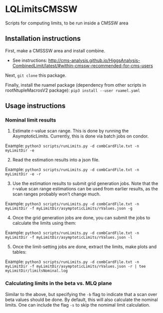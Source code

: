 # LQLimitsCMSSW
Scripts for computing limits, to be run inside a CMSSW area

## Installation instructions
First, make a CMSSSW area and install combine.
- See instructions: http://cms-analysis.github.io/HiggsAnalysis-CombinedLimit/latest/#within-cmssw-recommended-for-cms-users

Next, `git clone` this package.

Finally, install the ruamel package (dependency from other scripts in rootNtupleMacrosV2 package):
`pip3 install --user ruamel.yaml`


## Usage instructions
### Nominal limit results
1. Estimate r-value scan range. This is done by running the AsymptoticLimits. Currently, this is done via batch jobs on condor.

Example: `python3 scripts/runLimits.py -d combCardFile.txt -n myLimitDir -e`

2. Read the estimation results into a json file.

Example: `python3 scripts/runLimits.py -d combCardFile.txt -n myLimitDir -e -r`

3. Use the estimation results to submit grid generation jobs.  Note that the r-value scan range estimations can be used from earlier results, as the scan ranges probably won't change much.

Example: `python3 scripts/runLimits.py -d combCardFile.txt -n myLimitDir -f myLimitDir/asymptoticLimits/rValues.json -g`

4. Once the grid generation jobs are done, you can submit the jobs to calculate the limits using them:

Example: `python3 scripts/runLimits.py -d combCardFile.txt -n myLimitDir -f myLimitDir/asymptoticLimits/rValues.json -l`

5. Once the limit-setting jobs are done, extract the limits, make plots and tables:

Example: `python3 scripts/runLimits.py -d combCardFile.txt -n myLimitDir -f myLimitDir/asymptoticLimits/rValues.json -r | tee myLimitDir/limitsNominal.log`


### Calculating limits in the beta vs. MLQ plane
Similar to the above, but specifying the `-b` flag to indicate that a scan over beta values should be done.
By default, this will also calculate the nominal limits.
One can include the flag `-s` to skip the nomimal limit calculation.
